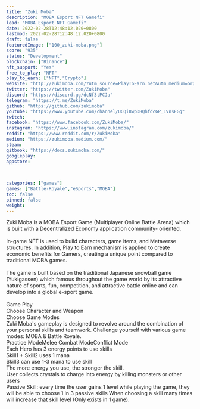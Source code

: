 ```yaml
---
title: "Zuki Moba"
description: "MOBA Esport NFT Gamefi"
lead: "MOBA Esport NFT Gamefi"
date: 2022-02-28T12:48:12.020+0800
lastmod: 2022-02-28T12:48:12.020+0800
draft: false
featuredImage: ["100_zuki-moba.png"]
score: "935"
status: "Development"
blockchain: ["Binance"]
nft_support: "Yes"
free_to_play: "NFT"
play_to_earn: ["NFT","Crypto"]
website: "http://zukimoba.com/?utm_source=PlayToEarn.net&utm_medium=organic&utm_campaign=gamepage"
twitter: "https://twitter.com/ZukiMoba"
discord: "https://discord.gg/dcNf3tPCJa"
telegram: "https://t.me/ZukiMoba"
github: "https://github.com/zukimoba"
youtube: "https://www.youtube.com/channel/UCQi8wpDHQhfdcGP_LVnsEGg"
twitch: 
facebook: "https://www.facebook.com/ZukiMoba/"
instagram: "https://www.instagram.com/zukimoba/"
reddit: "https://www.reddit.com/r/ZukiMoba"
medium: "https://zukimoba.medium.com/"
steam: 
gitbook: "https://docs.zukimoba.com/"
googleplay: 
appstore: 

  
    
categories: ["games"]
games: ["Battle-Royale","eSports","MOBA"]
toc: false
pinned: false
weight: 
---
```

Zuki Moba is a MOBA Esport Game (Multiplayer Online Battle Arena) which is built with a Decentralized Economy application community- oriented.<br> <br> In-game NFT is used to build characters, game items, and Metaverse structures. In addition, Play to Earn mechanism is applied to create economic benefits for Gamers, creating a unique point compared to traditional MOBA games.<br> <br> The game is built based on the traditional Japanese snowball game (Yukigassen) which famous throughout the game world by its attractive nature of sports, fun, competition, and attractive battle online and can develop into a global e-sport game.<br> <br> Game Play<br> Choose Character and Weapon<br> Choose Game Modes<br> Zuki Moba's gameplay is designed to revolve around the combination of your personal skills and teamwork. Challenge yourself with various game modes: MOBA &amp; Battle Royale.<br> Practice ModeMelee Combat ModeConflict Mode<br> Each Hero has 3 energy points to use skills<br> Skill1 + Skill2 uses 1 mana<br> Skill3 can use 1-3 mana to use skill<br> The more energy you use, the stronger the skill.<br> User collects crystals to charge into energy by killing monsters or other users<br> Passive Skill: every time the user gains 1 level while playing the game, they will be able to choose 1 in 3 passive skills When choosing a skill many times will increase that skill level (Only exists in 1 game).